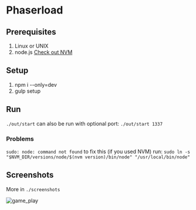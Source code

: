 # Phaserload

## Prerequisites

1. Linux or UNIX
2. node.js [Check out NVM](https://github.com/creationix/nvm)


## Setup

1. npm i --only=dev
2. gulp setup


## Run

```./out/start``` can also be run with optional port: ```./out/start 1337```

### Problems

```sudo: node: command not found``` to fix this (if you used NVM) run: ```sudo ln -s "$NVM_DIR/versions/node/$(nvm version)/bin/node" "/usr/local/bin/node"```


## Screenshots

More in ```./screenshots```

![game_play](./screenshots/game_play.png)